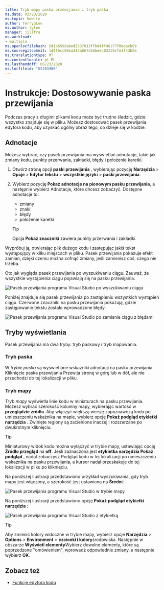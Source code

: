 ```yaml
---
title: Tryb mapy paska przewijania i tryb paska
ms.date: 03/20/2020
ms.topic: how-to
author: TerryGLee
ms.author: tglee
manager: jillfra
ms.workload:
- multiple
ms.openlocfilehash: 5d1b659dabed2337013ffb84ff48277f0edacb09
ms.sourcegitcommit: 1d4f6cc80ea343a667d16beec03220cfe1f43b8e
ms.translationtype: MT
ms.contentlocale: pl-PL
ms.lasthandoff: 06/23/2020
ms.locfileid: "85283986"
---
```

# <a name="how-to-customize-the-scroll-bar"></a>Instrukcje: Dostosowywanie paska przewijania

Podczas pracy z długimi plikami kodu może być trudno śledzić, gdzie wszystko znajduje się w pliku. Możesz dostosować pasek przewijania edytora kodu, aby uzyskać ogólny obraz tego, co dzieje się w kodzie.

## <a name="annotations"></a>Adnotacje

Możesz wybrać, czy pasek przewijania ma wyświetlać adnotacje, takie jak zmiany kodu, punkty przerwania, zakładki, błędy i położenie karetki.

   1. Otwórz stronę opcji **paski przewijania** , wybierając pozycję **Narzędzia**  >  **Opcje**  >  **Edytor tekstu**  >  **wszystkie języki**  >  **paski przewijania**.

   2. Wybierz pozycję **Pokaż adnotacje na pionowym pasku przewijania**, a następnie wybierz Adnotacje, które chcesz zobaczyć. Dostępne adnotacje to:

      - zmiany
      - znaki
      - błędy
      - położenie karetki

      > [!TIP]
      > Opcja **Pokaż znaczniki** zawiera punkty przerwania i zakładki.

Wypróbuj ją, otwierając plik dużego kodu i zastępując jakiś tekst występujący w kilku miejscach w pliku. Pasek przewijania pokazuje efekt zamian, dzięki czemu można cofnąć zmiany, jeśli zamienisz coś, czego nie trzeba.

Oto jak wygląda pasek przewijania po wyszukiwaniu ciągu. Zauważ, że wszystkie wystąpienia ciągu pojawiają się na pasku przewijania.

![Pasek przewijania programu Visual Studio po wyszukiwaniu ciągu](../ide/media/enhancedscrollbarsearch.png)

Poniżej znajduje się pasek przewijania po zastąpieniu wszystkich wystąpień ciągu. Czerwone znaczniki na pasku przewijania pokazują, gdzie zastępowanie tekstu zostało wprowadzone błędy.

![Pasek przewijania programu Visual Studio po zamianie ciągu z błędami](../ide/media/enhancedscrollbarreplace.png)

## <a name="display-modes"></a>Tryby wyświetlania

Pasek przewijania ma dwa tryby: tryb paskowy i tryb mapowania.

### <a name="bar-mode"></a>Tryb paska

W *trybie paska* są wyświetlane wskaźniki adnotacji na pasku przewijania. Kliknięcie paska przewijania Przewija stronę w górę lub w dół, ale nie przechodzi do tej lokalizacji w pliku.

### <a name="map-mode"></a>Tryb mapy

*Tryb mapy* wyświetla linie kodu w miniaturach na pasku przewijania. Możesz wybrać szerokość kolumny mapy, wybierając wartość w **przeglądzie źródła**. Aby włączyć większą wersję zapoznawczą kodu po umieszczeniu wskaźnika na mapie, wybierz opcję **Pokaż podgląd etykietki narzędzia** . Zwinięte regiony są zacienione inaczej i rozszerzane po dwukrotnym kliknięciu.

> [!TIP]
> Miniaturowy widok kodu można wyłączyć w trybie mapy, ustawiając opcję **Źródło przegląd** na **off**. Jeśli zaznaczona jest **etykietka narzędzia Pokaż podgląd** , nadal zobaczysz Podgląd kodu w tej lokalizacji po umieszczeniu wskaźnika na pasku przewijania, a kursor nadal przeskakuje do tej lokalizacji w pliku po kliknięciu.

Na poniższej ilustracji przedstawiono przykład wyszukiwania, gdy tryb mapy jest włączony, a szerokość jest ustawiona na **Średni**:

![Pasek przewijania programu Visual Studio w trybie mapy](../ide/media/enhancedscrollbar.png)

Na poniższej ilustracji przedstawiono opcję **Pokaż podgląd etykietki narzędzia** :

![Pasek przewijania programu Visual Studio z etykietką](../ide/media/enhancedscrollbarsearchtooltip.png)

> [!TIP]
> Aby zmienić kolory widoczne w trybie mapy, wybierz opcje **Narzędzia**  >  **Options**  >  **Environment**  >  **czcionki i kolory**środowiska. Następnie w obszarze **Wyświetl elementy**Wybierz dowolne elementy, które są poprzedzone "omówieniem", wprowadź odpowiednie zmiany, a następnie wybierz **OK**.

## <a name="see-also"></a>Zobacz też

- [Funkcje edytora kodu](../ide/writing-code-in-the-code-and-text-editor.md)
